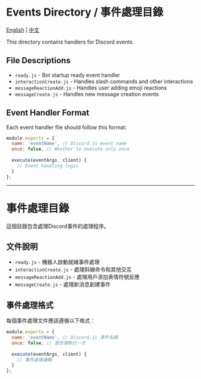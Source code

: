 # Events Directory / 事件處理目錄

[English](#events-directory) | [中文](#事件處理目錄-1)

This directory contains handlers for Discord events.

## File Descriptions

- `ready.js` - Bot startup ready event handler
- `interactionCreate.js` - Handles slash commands and other interactions
- `messageReactionAdd.js` - Handles user adding emoji reactions
- `messageCreate.js` - Handles new message creation events

## Event Handler Format

Each event handler file should follow this format:

```javascript
module.exports = {
  name: 'eventName', // Discord.js event name
  once: false, // Whether to execute only once
  
  execute(eventArgs, client) {
    // Event handling logic
  }
};
```

---

# 事件處理目錄

這個目錄包含處理Discord事件的處理程序。

## 文件說明

- `ready.js` - 機器人啟動就緒事件處理
- `interactionCreate.js` - 處理斜線命令和其他交互
- `messageReactionAdd.js` - 處理用戶添加表情符號反應
- `messageCreate.js` - 處理新消息創建事件

## 事件處理格式

每個事件處理文件應該遵循以下格式：

```javascript
module.exports = {
  name: 'eventName', // Discord.js 事件名稱
  once: false, // 是否僅執行一次
  
  execute(eventArgs, client) {
    // 事件處理邏輯
  }
};
```